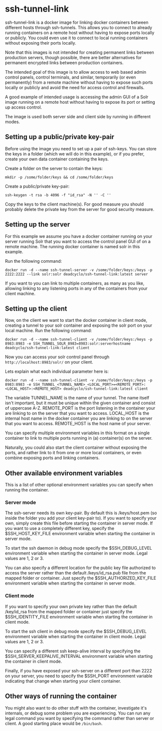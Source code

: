 # ssh-tunnel-link

ssh-tunnel-link is a docker image for linking docker containers
between different hosts through ssh-tunnels. This allows you to
connect to already running containers on a remote host without having
to expose ports locally or publicly. You could even use it to connect
to local running containers without exposing their ports locally.

Note that this images is not intended for creating permanent links
between production servers, though possible, there are better
alternatives for permanent encrypted links between production
containers.

The intended goal of this image is to allow access to web based admin
control panels, control terminals, and similar, temporarily (or even
permanently) from a remote machine without having to expose such ports
locally or publicly and avoid the need for access control and
firewalls.

A good example of intended usage is accessing the admin GUI of a
Solr image running on a remote host without having to expose its
port or setting up access control.

The image is used both server side and client side by running in
different modes.

## Setting up a public/private key-pair

Before using the image you need to set up a pair of ssh-keys. You can
store the keys in a folder (which we will do in this example), or if
you prefer, create your own data container containing the keys.

Create a folder on the server to contain the keys:

`mkdir -p /some/folder/keys && cd /some/folder/keys`

Create a public/private key-pair:

`ssh-keygen -t rsa -b 4096 -f "id_rsa" -N '' -C ''`

Copy the keys to the client machine(s). For good measure you should
probably delete the private key from the server for good security
measure.

## Setting up the server

For this example we assume you have a docker container running on your
server running Solr that you want to access the control panel GUI of
on a remote machine. The running docker container is named solr in
this example.

Run the following command:

`docker run -d --name ssh-tunnel-server -v /some/folder/keys:/keys -p
2222:2222 --link solr:solr deadcyclo/ssh-tunnel-link:latest server`

If you want to you can link to multiple containers, as many as you
like, allowing linking to any listening ports in any of the containers
from your client machine.

## Setting up the client

Now, on the client we want to start the docker container in client
mode, creating a tunnel to your solr container and exposing the solr
port on your local machine. Run the following command:

`docker run -d --name ssh-tunnel-client -v /some/folder/keys:/keys -p
8983:8983 -e SSH_TUNNEL_SOLR_8983=8983:solr:serverhostname
deadcyclo/ssh-tunnel-link:latest client`

Now you can access your solr control panel through
`http://localhost:8983/solr/` on your client.

Lets explain what each individual parameter here is:

`docker run -d --name ssh-tunnel-client -v /some/folder/keys:/keys -p
8983:8983 -e
SSH_TUNNEL_<TUNNEL_NAME>_<LOCAL_PORT>=<REMOTE_PORT>:<LOCAL_HOST>:<REMOTE_HOST>
deadcyclo/ssh-tunnel-link:latest client`

The variable TUNNEL_NAME is the name of your tunnel. The name itself
isn't important, but it must be unique within the given container and
consist of uppercase A-Z. REMOTE_PORT is the port listening in the
container your are linking to on the server that you want to
access. LOCAL_HOST is the internal host name in the docker container
you are linking to on the server that you want to access. REMOTE_HOST
is the host name of your server.

You can specify multiple environment variables in this format on a
single container to link to multiple ports running in (a) container(s)
on the server.

Naturally, you could also start the client container without exposing
the ports, and rather link to it from one or more local containers, or
even combine exposing ports and linking containers.

## Other available environment variables

This is a list of other optional environment variables you can specify
when running the container.

### Server mode

The ssh-server needs its own key-pair. By default this is
/keys/host.pem (so inside the folder you add your client key-pair
to). If you want to specify your own, simply create this file before
starting the container in server mode. If you want to use a completely
different key, specify the $SSH_HOST_KEY_FILE environment variable
when starting the container in server mode.

To start the ssh daemon in debug mode specify the $SSH_DEBUG_LEVEL
environment variable when starting the container in server mode. Legal
values are 1, 2 or 3.

You can also specify a different location for the public key file
authorized to access the server rather than the default
/keys/id_rsa.pub file from the mapped folder or container. Just
specify the $SSH_AUTHORIZED_KEY_FILE environment variable when
starting the container in server mode.

### Client mode

If you want to specify your own private key rather than the default
/key/id_rsa from the mapped folder or container just specify the
$SSH_IDENTITY_FILE environment variable when starting the container in
client mode.

To start the ssh client in debug mode specify the $SSH_DEBUG_LEVEL
environment variable when starting the container in client mode. Legal
values are 1, 2 or 3.

You can specify a different ssh keep-alive interval by specifying the
$SSH_SERVER_KEEPALIVE_INTERVAL environment variable when starting the
container in client mode.

Finally, if you have exposed your ssh-server on a different port than
2222 on your server, you need to specify the $SSH_PORT environment
variable indicating that change when starting your client container.

## Other ways of running the container

You might also want to do other stuff with the container, investigate
it's internals, or debug some problem you are experiencing. You can
run any legal command you want by specifying the command rather than
server or client. A good starting place would be `/bin/bash`.

